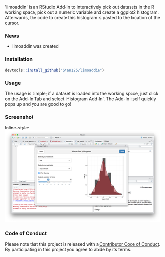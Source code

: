 <!-- README.md is generated from README.Rmd. Please edit that file -->
'limoaddin' is an RStudio Add-In to interactively pick out datasets in the R working space, pick out a numeric variable and create a ggplot2 histogram. Afterwards, the code to create this histogram is pasted to the location of the cursor.

### News

-   limoaddin was created

### Installation

``` r
devtools::install_github("Stan125/limoaddin")
```

### Usage

The usage is simple; if a dataset is loaded into the working space, just click on the Add-In Tab and select 'Histogram Add-In'. The Add-In itself quickly pops up and you are good to go!

### Screenshot

Inline-style: ![alt text](screenshot.png "Logo Title Text 1")

### Code of Conduct

Please note that this project is released with a [Contributor Code of Conduct](CONDUCT.md). By participating in this project you agree to abide by its terms.
